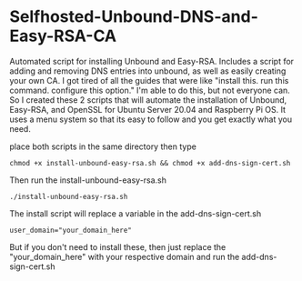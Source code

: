 # Selfhosted-Unbound-DNS-and-Easy-RSA-CA
Automated script for installing Unbound and Easy-RSA. Includes a script for adding and removing DNS entries into unbound, as well as easily creating your own CA. I got tired of all the guides that were like "install this. run this command. configure this option." I'm able to do this, but not everyone can. So I created these 2 scripts that will automate the installation of Unbound, Easy-RSA, and OpenSSL for Ubuntu Server 20.04 and Raspberry Pi OS. It uses a menu system so that its easy to follow and you get exactly what you need.

place both scripts in the same directory then type

```chmod +x install-unbound-easy-rsa.sh && chmod +x add-dns-sign-cert.sh```

Then run the install-unbound-easy-rsa.sh

```./install-unbound-easy-rsa.sh```

The install script will replace a variable in the add-dns-sign-cert.sh 

```user_domain="your_domain_here"```

But if you don't need to install these, then just replace the "your_domain_here" with your respective domain and run the add-dns-sign-cert.sh
